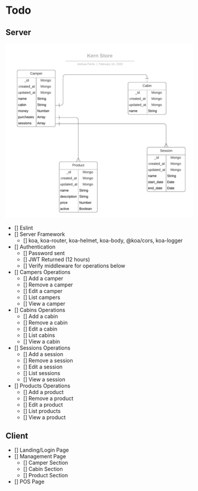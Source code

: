 # Todo

## Server
![](./server-database.png)

* [] Eslint
* [] Server Framework
  * [] koa, koa-router, koa-helmet, koa-body, @koa/cors, koa-logger
* [] Authentication
  * [] Password sent
  * [] JWT Returned (12 hours)
  * [] Verify middleware for operations below
* [] Campers Operations
  * [] Add a camper
  * [] Remove a camper
  * [] Edit a camper
  * [] List campers
  * [] View a camper
* [] Cabins Operations
  * [] Add a cabin
  * [] Remove a cabin
  * [] Edit a cabin
  * [] List cabins
  * [] View a cabin
* [] Sessions Operations
  * [] Add a session
  * [] Remove a session
  * [] Edit a session
  * [] List sessions
  * [] View a session
* [] Products Operations
  * [] Add a product
  * [] Remove a product
  * [] Edit a product
  * [] List products
  * [] View a product

## Client
* [] Landing/Login Page
* [] Management Page
  * [] Camper Section
  * [] Cabin Section
  * [] Product Section
* [] POS Page
